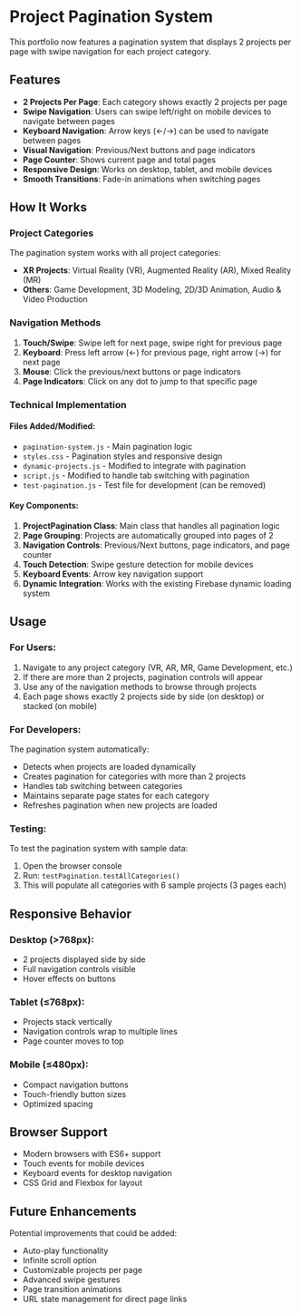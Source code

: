 # Project Pagination System

This portfolio now features a pagination system that displays 2 projects per page with swipe navigation for each project category.

## Features

- **2 Projects Per Page**: Each category shows exactly 2 projects per page
- **Swipe Navigation**: Users can swipe left/right on mobile devices to navigate between pages
- **Keyboard Navigation**: Arrow keys (←/→) can be used to navigate between pages
- **Visual Navigation**: Previous/Next buttons and page indicators
- **Page Counter**: Shows current page and total pages
- **Responsive Design**: Works on desktop, tablet, and mobile devices
- **Smooth Transitions**: Fade-in animations when switching pages

## How It Works

### Project Categories
The pagination system works with all project categories:
- **XR Projects**: Virtual Reality (VR), Augmented Reality (AR), Mixed Reality (MR)
- **Others**: Game Development, 3D Modeling, 2D/3D Animation, Audio & Video Production

### Navigation Methods
1. **Touch/Swipe**: Swipe left for next page, swipe right for previous page
2. **Keyboard**: Press left arrow (←) for previous page, right arrow (→) for next page
3. **Mouse**: Click the previous/next buttons or page indicators
4. **Page Indicators**: Click on any dot to jump to that specific page

### Technical Implementation

#### Files Added/Modified:
- `pagination-system.js` - Main pagination logic
- `styles.css` - Pagination styles and responsive design
- `dynamic-projects.js` - Modified to integrate with pagination
- `script.js` - Modified to handle tab switching with pagination
- `test-pagination.js` - Test file for development (can be removed)

#### Key Components:

1. **ProjectPagination Class**: Main class that handles all pagination logic
2. **Page Grouping**: Projects are automatically grouped into pages of 2
3. **Navigation Controls**: Previous/Next buttons, page indicators, and page counter
4. **Touch Detection**: Swipe gesture detection for mobile devices
5. **Keyboard Events**: Arrow key navigation support
6. **Dynamic Integration**: Works with the existing Firebase dynamic loading system

## Usage

### For Users:
1. Navigate to any project category (VR, AR, MR, Game Development, etc.)
2. If there are more than 2 projects, pagination controls will appear
3. Use any of the navigation methods to browse through projects
4. Each page shows exactly 2 projects side by side (on desktop) or stacked (on mobile)

### For Developers:
The pagination system automatically:
- Detects when projects are loaded dynamically
- Creates pagination for categories with more than 2 projects
- Handles tab switching between categories
- Maintains separate page states for each category
- Refreshes pagination when new projects are loaded

### Testing:
To test the pagination system with sample data:
1. Open the browser console
2. Run: `testPagination.testAllCategories()`
3. This will populate all categories with 6 sample projects (3 pages each)

## Responsive Behavior

### Desktop (>768px):
- 2 projects displayed side by side
- Full navigation controls visible
- Hover effects on buttons

### Tablet (≤768px):
- Projects stack vertically
- Navigation controls wrap to multiple lines
- Page counter moves to top

### Mobile (≤480px):
- Compact navigation buttons
- Touch-friendly button sizes
- Optimized spacing

## Browser Support

- Modern browsers with ES6+ support
- Touch events for mobile devices
- Keyboard events for desktop navigation
- CSS Grid and Flexbox for layout

## Future Enhancements

Potential improvements that could be added:
- Auto-play functionality
- Infinite scroll option
- Customizable projects per page
- Advanced swipe gestures
- Page transition animations
- URL state management for direct page links 